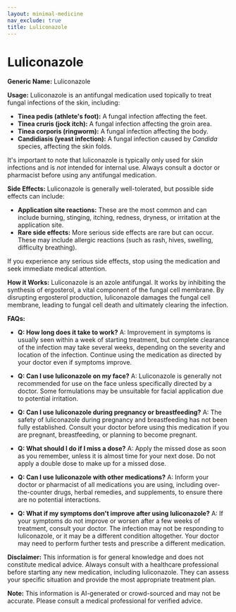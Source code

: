 ```yaml
---
layout: minimal-medicine
nav_exclude: true
title: Luliconazole
---
```


# Luliconazole

**Generic Name:** Luliconazole

**Usage:** Luliconazole is an antifungal medication used topically to treat fungal infections of the skin, including:

* **Tinea pedis (athlete's foot):**  A fungal infection affecting the feet.
* **Tinea cruris (jock itch):** A fungal infection affecting the groin area.
* **Tinea corporis (ringworm):** A fungal infection affecting the body.
* **Candidiasis (yeast infection):**  A fungal infection caused by *Candida* species, affecting the skin folds.

It's important to note that luliconazole is typically only used for skin infections and is *not* intended for internal use.  Always consult a doctor or pharmacist before using any antifungal medication.


**Side Effects:** Luliconazole is generally well-tolerated, but possible side effects can include:

* **Application site reactions:** These are the most common and can include burning, stinging, itching, redness, dryness, or irritation at the application site.
* **Rare side effects:**  More serious side effects are rare but can occur.  These may include allergic reactions (such as rash, hives, swelling, difficulty breathing).

If you experience any serious side effects, stop using the medication and seek immediate medical attention.


**How it Works:** Luliconazole is an azole antifungal.  It works by inhibiting the synthesis of ergosterol, a vital component of the fungal cell membrane.  By disrupting ergosterol production, luliconazole damages the fungal cell membrane, leading to fungal cell death and ultimately clearing the infection.


**FAQs:**

* **Q: How long does it take to work?** A:  Improvement in symptoms is usually seen within a week of starting treatment, but complete clearance of the infection may take several weeks, depending on the severity and location of the infection. Continue using the medication as directed by your doctor even if symptoms improve.

* **Q: Can I use luliconazole on my face?** A:  Luliconazole is generally not recommended for use on the face unless specifically directed by a doctor.  Some formulations may be unsuitable for facial application due to potential irritation.

* **Q: Can I use luliconazole during pregnancy or breastfeeding?** A:  The safety of luliconazole during pregnancy and breastfeeding has not been fully established.  Consult your doctor before using this medication if you are pregnant, breastfeeding, or planning to become pregnant.

* **Q: What should I do if I miss a dose?** A: Apply the missed dose as soon as you remember, unless it is almost time for your next dose.  Do not apply a double dose to make up for a missed dose.

* **Q: Can I use luliconazole with other medications?** A:  Inform your doctor or pharmacist of all medications you are using, including over-the-counter drugs, herbal remedies, and supplements, to ensure there are no potential interactions.

* **Q:  What if my symptoms don't improve after using luliconazole?** A: If your symptoms do not improve or worsen after a few weeks of treatment, consult your doctor.  The infection may not be responding to luliconazole, or it may be a different condition altogether.  Your doctor may need to perform further tests and prescribe a different medication.

**Disclaimer:** This information is for general knowledge and does not constitute medical advice. Always consult with a healthcare professional before starting any new medication, including luliconazole.  They can assess your specific situation and provide the most appropriate treatment plan.


**Note:** This information is AI-generated or crowd-sourced and may not be accurate. Please consult a medical professional for verified advice.